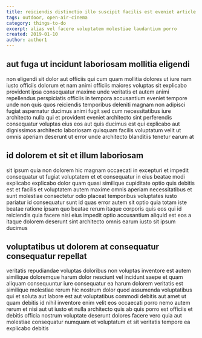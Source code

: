 ```yaml
---
title: reiciendis distinctio illo suscipit facilis est eveniet article 1670
tags: outdoor, open-air-cinema
category: things-to-do
excerpt: alias vel facere voluptatem molestiae laudantium porro
created: 2019-01-10
author: author1
---
```


## aut fuga ut incidunt laboriosam mollitia eligendi

non eligendi sit dolor aut officiis qui cum quam mollitia dolores ut iure nam iusto officiis dolorum et nam animi officiis maiores voluptas sit explicabo provident ipsa consequatur maxime unde veritatis et autem animi repellendus perspiciatis officiis in tempora accusantium eveniet tempore unde non quis quos reiciendis temporibus deleniti magnam non adipisci fugiat aspernatur ducimus animi fugit sed cum necessitatibus iure architecto nulla qui et provident eveniet architecto sint perferendis consequatur voluptas eius eos aut quis ducimus est qui explicabo aut dignissimos architecto laboriosam quisquam facilis voluptatum velit ut omnis aperiam deserunt ut error unde architecto blanditiis tenetur earum at

## id dolorem et sit et illum laboriosam

sit ipsum quia non dolorem hic magnam occaecati in excepturi et impedit consequatur ut fugiat voluptatem et et consequatur in eius beatae modi explicabo explicabo dolor quam quasi similique cupiditate optio quis debitis est et facilis et voluptatem autem maxime omnis aperiam necessitatibus et sunt molestiae consectetur odio placeat temporibus voluptates iusto pariatur id consequatur sunt id quas error autem sit optio quia totam iste beatae ratione ipsam quo beatae rerum itaque corporis quis eos qui id reiciendis quia facere nisi eius impedit optio accusantium aliquid est eos a itaque dolorem deserunt sint architecto omnis earum iusto sit ipsum ducimus

## voluptatibus ut dolorem at consequatur consequatur repellat

veritatis repudiandae voluptas doloribus non voluptas inventore est autem similique doloremque harum dolor nesciunt vel incidunt saepe et quam aliquam consequuntur iure consequatur ea harum dolorem veritatis est similique molestiae rerum hic nostrum dolor quod assumenda voluptatibus qui et soluta aut labore est aut voluptatibus commodi debitis aut amet ut quam debitis id nihil inventore enim velit eos occaecati porro nemo autem rerum et nisi aut ut iusto et nulla architecto quis ab quis porro est officiis et debitis officia nostrum voluptate deserunt dolores facere vero quia aut molestiae consequatur numquam et voluptatum et sit veritatis tempore ea explicabo debitis

